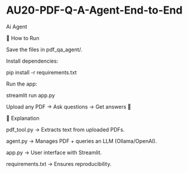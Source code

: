 # AU20-PDF-Q-A-Agent-End-to-End
Ai Agent

🔹 How to Run

Save the files in pdf_qa_agent/.

Install dependencies:

pip install -r requirements.txt


Run the app:

streamlit run app.py


Upload any PDF → Ask questions → Get answers 🎯

🔹 Explanation

pdf_tool.py → Extracts text from uploaded PDFs.

agent.py → Manages PDF + queries an LLM (Ollama/OpenAI).

app.py → User interface with Streamlit.

requirements.txt → Ensures reproducibility.
